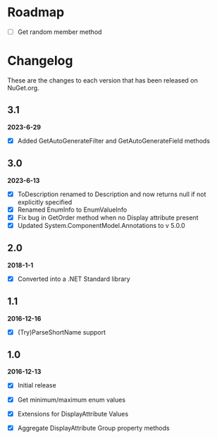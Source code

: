 # Roadmap
- [ ] Get random member method


# Changelog

These are the changes to each version that has been released
on NuGet.org.

## 3.1
**2023-6-29**
-[x] Added GetAutoGenerateFilter and GetAutoGenerateField methods

## 3.0
**2023-6-13**

- [x] ToDescription renamed to Description and now returns null if not explicitly specified
- [x] Renamed EnumInfo to EnumValueInfo
- [x] Fix bug in GetOrder method when no Display attribute present
- [x] Updated System.ComponentModel.Annotations to v 5.0.0

## 2.0
**2018-1-1**

- [x] Converted into a .NET Standard library

## 1.1

**2016-12-16**

- [x] (Try)ParseShortName support 

## 1.0

**2016-12-13**

- [x] Initial release
- [x] Get minimum/maximum enum values
- [x] Extensions for DisplayAttribute Values
- [x] Aggregate DisplayAttribute Group property methods




 
 